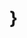 <h1
 body{
 font-size:16px ;
 color: #fff;
 background-color:#61122f;
 font-family:'Oxygen',sans-serif;>
 }
 <h2 gaming by saif >
